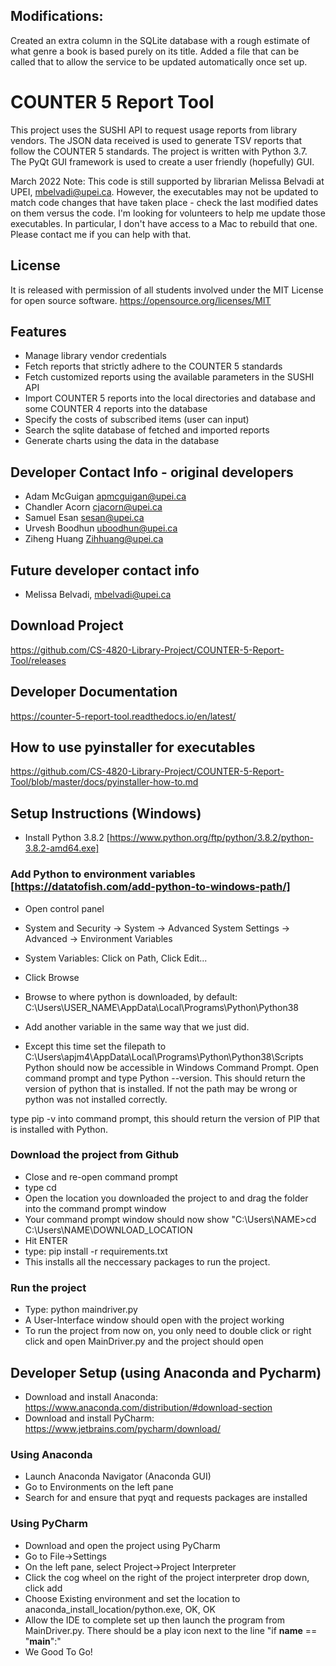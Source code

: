 ## Modifications: 
Created an extra column in the SQLite database with a rough estimate of what genre a book is based purely on its title. 
Added a file that can be called that to allow the service to be updated automatically once set up.
# COUNTER 5 Report Tool

This project uses the SUSHI API to request usage reports from library vendors. The JSON data received is used to generate TSV reports that follow the COUNTER 5 standards.
The project is written with Python 3.7. The PyQt GUI framework is used to create a user friendly (hopefully) GUI.

March 2022 Note: This code is still supported by librarian Melissa Belvadi at UPEI, mbelvadi@upei.ca. 
However, the executables may not be updated to match code changes that have taken place - check the last modified dates on them versus the code. I'm looking for volunteers to help me update those executables. In particular, I don't have access to a Mac to rebuild that one. Please contact me if you can help with that.

## License
 It is released with permission of all students involved under the MIT License for open source software. https://opensource.org/licenses/MIT

## Features
- Manage library vendor credentials
- Fetch reports that strictly adhere to the COUNTER 5 standards
- Fetch customized reports using the available parameters in the SUSHI API
- Import COUNTER 5 reports into the local directories and database and some COUNTER 4 reports into the database
- Specify the costs of subscribed items (user can input)
- Search the sqlite database of fetched and imported reports
- Generate charts using the data in the database

## Developer Contact Info - original developers
- Adam McGuigan apmcguigan@upei.ca
- Chandler Acorn cjacorn@upei.ca
- Samuel Esan sesan@upei.ca
- Urvesh Boodhun uboodhun@upei.ca
- Ziheng Huang Zihhuang@upei.ca

## Future developer contact info
- Melissa Belvadi, mbelvadi@upei.ca

## Download Project 
https://github.com/CS-4820-Library-Project/COUNTER-5-Report-Tool/releases

## Developer Documentation
https://counter-5-report-tool.readthedocs.io/en/latest/

## How to use pyinstaller for executables
https://github.com/CS-4820-Library-Project/COUNTER-5-Report-Tool/blob/master/docs/pyinstaller-how-to.md

## Setup Instructions (Windows)
- Install Python 3.8.2 [https://www.python.org/ftp/python/3.8.2/python-3.8.2-amd64.exe]
### Add Python to environment variables [https://datatofish.com/add-python-to-windows-path/]
- Open control panel
- System and Security -> System -> Advanced System Settings -> Advanced -> Environment Variables
- System Variables: Click on Path, Click Edit...
- Click Browse
- Browse to where python is downloaded, by default: C:\Users\USER_NAME\AppData\Local\Programs\Python\Python38

- Add another variable in the same way that we just did. 
- Except this time set the filepath to C:\Users\apjm4\AppData\Local\Programs\Python\Python38\Scripts
Python should now be accessible in Windows Command Prompt. 
Open command prompt and type Python --version. This should return the version of python that is installed.
If not the path may be wrong or python was not installed correctly.

type pip -v into command prompt, this should return the version of PIP that is installed with Python.

### Download the project from Github
- Close and re-open command prompt
- type cd
- Open the location you downloaded the project to and drag the folder into the command prompt window
- Your command prompt window should now show "C:\Users\NAME>cd C:\Users\NAME\DOWNLOAD_LOCATION
- Hit ENTER
- type: pip install -r requirements.txt
- This installs all the neccessary packages to run the project.

### Run the project
- Type: python maindriver.py
- A User-Interface window should open with the project working
- To run the project from now on, you only need to double click or right click and open MainDriver.py and the project should open



## Developer Setup (using Anaconda and Pycharm)
- Download and install Anaconda: https://www.anaconda.com/distribution/#download-section
- Download and install PyCharm: https://www.jetbrains.com/pycharm/download/

### Using Anaconda
- Launch Anaconda Navigator (Anaconda GUI)
- Go to Environments on the left pane
- Search for and ensure that pyqt and requests packages are installed

### Using PyCharm
- Download and open the project using PyCharm
- Go to File->Settings
- On the left pane, select Project->Project Interpreter
- Click the cog wheel on the right of the project interpreter drop down, click add
- Choose Existing environment and set the location to anaconda_install_location/python.exe, OK, OK
- Allow the IDE to complete set up then launch the program from MainDriver.py. There should be a play icon next to the line "if __name__ == "__main__":"
- We Good To Go!


